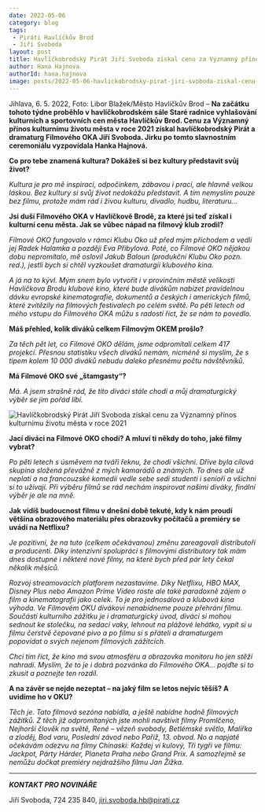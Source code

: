 ```yaml
---
date: 2022-05-06
category: blog
tags:
 - Piráti Havlíčkův Brod
 - Jiří Svoboda
layout: post
title: Havlíčkobrodský Pirát Jiří Svoboda získal cenu za Významný přínos kulturnímu životu města v roce 2021
author: Hana Hajnova
authorId: hana.hajnova
image: posts/2022-05-06-havlickobrodsky-pirat-jiri-svoboda-ziskal-cenu-za-vyznamny-prinos-kulturnimu-zivotu-mesta.jpg
---
```


Jihlava, 6. 5. 2022, Foto: Libor Blažek/Město Havlíčkův Brod – **Na začátku tohoto týdne proběhlo v havlíčkobrodském sále Staré radnice vyhlašování kulturních a sportovních cen města Havlíčkův Brod. Cenu za Významný přínos kulturnímu životu města v roce 2021 získal havlíčkobrodský Pirát a dramaturg Filmového OKA Jiří Svoboda. Jirku po tomto slavnostním ceremoniálu vyzpovídala Hanka Hajnová.**

**Co pro tebe znamená kultura? Dokážeš si bez kultury představit svůj život?**

*Kultura je pro mě inspirací, odpočinkem, zábavou i prací, ale hlavně velkou láskou. Bez kultury si svůj život nedokážu představit. A tím nemyslím pouze bez filmu, protože mám rád i živou kulturu, divadlo, hudbu, literaturu…*

**Jsi duší Filmového OKA v Havlíčkově Brodě, za které jsi teď získal i kulturní cenu města. Jak se vůbec nápad na filmový klub zrodil?**

*Filmové OKO fungovalo v rámci Klubu Oko už před mým příchodem a vedli jej Radek Halamka a později Eva Přibylová. Poté, co Filmové OKO nějakou dobu nepromítalo, mě oslovil Jakub Baloun (produkční Klubu Oko pozn. red.), jestli bych si chtěl vyzkoušet dramaturgii klubového kina.*

*A já na to kývl. Mým snem bylo vytvořit i v provinčním městě velikosti Havlíčkova Brodu klubové kino, které bude divákům nabízet pravidelnou dávku evropské kinematografie, dokumentů a českých i amerických filmů, které zvítězily na filmových festivalech po celém světě. Po pěti letech od mého vstupu do Filmového OKA můžu s radostí říct, že se nám to povedlo.*

**Máš přehled, kolik diváků celkem Filmovým OKEM prošlo?**

*Za těch pět let, co Filmové OKO dělám, jsme odpromítali celkem 417 projekcí. Přesnou statistiku všech diváků nemám, nicméně si myslím, že s tipem kolem 10 000 diváků nebudu daleko přesnému počtu návštěvníků.*

**Má Filmové OKO své „štamgasty“?**

*Má. A jsem strašně rád, že tito diváci stále chodí a můj dramaturgický výběr se jim pořád líbí.*

![Havlíčkobrodský Pirát Jiří Svoboda získal cenu za Významný přínos kulturnímu životu města v roce 2021](https://a.pirati.cz/vysocina/img/posts/2022-05-06-havlickobrodsky-pirat-jiri-svoboda-ziskal-cenu-za-vyznamny-prinos-kulturnimu-zivotu-mesta-oko.jpg)

**Jací diváci na Filmové OKO chodí? A mluví ti někdy do toho, jaké filmy vybrat?**

*Po pěti letech s úsměvem na tváři řeknu, že chodí všichni. Dříve byla cílová skupina složená převážně z mých kamarádů a známých. To dnes ale už neplatí a na francouzské komedii vedle sebe sedí studenti i senioři a všichni si to užívají. Při výběru filmů se rád nechám inspirovat našimi diváky, finální výběr je ale na mně.*

**Jak vidíš budoucnost filmu v dnešní době tekuté, kdy k nám proudí většina obrazového materiálu přes obrazovky počítačů a premiéry se uvádí na Netflixu?**

*Je pozitivní, že na tuto (celkem očekávanou) změnu zareagovali distributoři a producenti. Díky intenzivní spolupráci s filmovými distributory tak mám dnes dostupné i některé nové filmy, na které bych před pár lety čekal několik měsíců.*

*Rozvoj streamovacích platforem nezastavíme. Díky Netflixu, HBO MAX, Disney Plus nebo Amazon Prime Video roste ale také paradoxně zájem o film a kinematografii jako celek. To je pro jednosálová a klubová kina výhoda. Ve Filmovém OKU divákovi nenabídneme pouze přehrání filmu. Součástí kulturního zážitku je i dramaturgický úvod, diváci si mohou sednout ke stolečku, na sedací vaky, lehnout na plážové lehátko, vypít si u filmu čerstvě čepované pivo a po filmu si s přáteli a dramaturgem popovídat o svých nejenom filmových zážitcích.*

*Chci tím říct, že kino má svou atmosféru a obrazovka monitoru ho jen stěží nahradí. Myslím, že to je i dobrá pozvánka do Filmového OKA… pojďte si to zkusit a poznejte ten rozdíl.*

**A na závěr se nejde nezeptat – na jaký film se letos nejvíc těšíš? A uvidíme ho v OKU?**

*Těch je. Tato filmová sezóna nabídla, a ještě nabídne hodně filmových zážitků. Z těch již odpromítaných jste mohli navštívit filmy Promlčeno, Nejhorší člověk na světě, René – vězeň svobody, Betlémské světlo, Malířka a zloděj, Bod varu, Poslední závod nebo Paříž, 13. obvod. No a napjatě očekávám odezvu na filmy Chinaski: Každej ví kulový, Tři tygři ve filmu: Jackpot, Párty Hárder, Planeta Praha nebo Grand Prix. A samozřejmě se nemůžu dočkat premiéry nejdražšího filmu Jan Žižka.* 


---

***KONTAKT PRO NOVINÁŘE*** 

Jiří Svoboda, 724 235 840, <jiri.svoboda.hb@pirati.cz>
